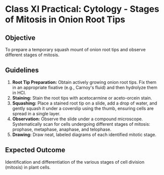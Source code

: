# Class XI Practical: Cytology - Stages of Mitosis in Onion Root Tips

## Objective
To prepare a temporary squash mount of onion root tips and observe different stages of mitosis.

## Guidelines
1.  **Root Tip Preparation:** Obtain actively growing onion root tips. Fix them in an appropriate fixative (e.g., Carnoy's fluid) and then hydrolyze them in HCl.
2.  **Staining:** Stain the root tips with acetocarmine or aceto-orcein stain.
3.  **Squashing:** Place a stained root tip on a slide, add a drop of water, and gently squash it under a coverslip using the thumb, ensuring cells are spread in a single layer.
4.  **Observation:** Observe the slide under a compound microscope. Systematically scan for cells undergoing different stages of mitosis: prophase, metaphase, anaphase, and telophase.
5.  **Drawing:** Draw neat, labeled diagrams of each identified mitotic stage.

## Expected Outcome
Identification and differentiation of the various stages of cell division (mitosis) in plant cells.